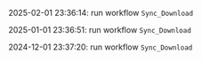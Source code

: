 2025-02-01 23:36:14: run workflow `Sync_Download` 

2025-01-01 23:36:51: run workflow `Sync_Download` 

2024-12-01 23:37:20: run workflow `Sync_Download` 


